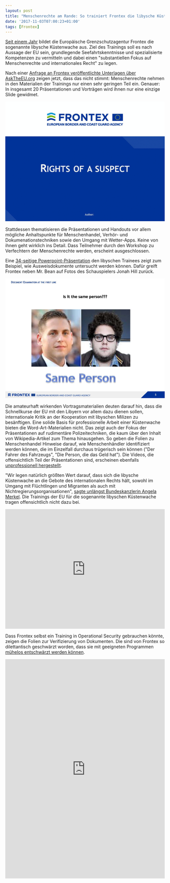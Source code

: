 ```yaml
---
layout: post
title: "Menschenrechte am Rande: So trainiert Frontex die libysche Küstenwache"
date: '2017-11-03T07:00:23+01:00'
tags: [Frontex]
---
```


<a href="https://www.proasyl.de/news/eu-training-fuer-libysche-kuestenwache-menschenrechte-ueber-bord/">Seit einem Jahr</a> bildet die Europäische Grenzschutzagentur Frontex die sogenannte libysche Küstenwache aus. Ziel des Trainings soll es nach Aussage der EU sein, grundlegende Seefahrtskenntnisse und spezialisierte Kompetenzen zu vermitteln und dabei einen "substantiellen Fokus auf Menschenrechte und internationales Recht" zu legen.

Nach einer <a href="https://www.asktheeu.org/en/request/training_materials#incoming-14581">Anfrage an Frontex veröffentlichte Unterlagen über AskTheEU.org</a> zeigen jetzt, dass das nicht stimmt: Menschenrechte nehmen in den Materialien der Trainings nur einen sehr geringen Teil ein. Genauer: In insgesamt 20 Präsentationen und Vorträgen wird ihnen nur eine einzige Slide gewidmet.

<img src="/img/humanrights.gif">

Stattdessen thematisieren die Präsentationen und Handouts vor allem mögliche Anhaltspunkte für Menschenhandel, Verhör- und Dokumenationstechniken sowie den Umgang mit Wetter-Apps. Keine von ihnen geht wirklich ins Detail. Dass Teilnehmer durch den Workshop zu Verfechtern der Menschenrechte werden, erscheint ausgeschlossen.

Eine <a href="/img/document_examination.pdf">34-seitige Powerpoint-Präsentation</a> den libyschen Trainees zeigt zum Beispiel, wie Ausweisdokumente untersucht werden können. Dafür greift Frontex neben Mr. Bean auf Fotos des Schauspielers Jonah Hill zurück.

<img src="/img/jonahhill.jpg">

Die amateurhaft wirkenden Vortragsmaterialien deuten darauf hin, dass die Schnellkurse der EU mit den Libyern vor allem dazu dienen sollen, internationale Kritik an der Kooperation mit libyschen Milizen zu besänftigen. Eine solide Basis für professionelle Arbeit einer Küstenwache bieten die Word-Art-Materialien nicht. Das zeigt auch der Fokus der Präsentationen auf rudimentäre Polizeitechniken, die kaum über den Inhalt von Wikipedia-Artikel zum Thema hinausgehen. So geben die Folien zu Menschenhandel Hinweise darauf, wie Menschenhändler identifiziert werden können, die im Einzelfall durchaus trügerisch sein können ("Der Fahrer des Fahrzeugs", "Die Person, die das Geld hat"). Die Videos, die offensichtlich Teil der Präsentationen sind, erscheinen ebenfalls <a href="https://youtu.be/iULdZrSgSNI">unprofessionell hergestellt</a>.

"Wir legen natürlich größten Wert darauf, dass sich die libysche Küstenwache an die Gebote des internationalen Rechts hält, sowohl im Umgang mit Flüchtlingen und Migranten als auch mit Nichtregierungsorganisationen", <a href="https://www.welt.de/politik/deutschland/article168025621/Urlaub-im-Heimatland-Merkel-droht-Asylbewerbern-mit-Konsequenzen.html">sagte unlängst Bundeskanzlerin Angela Merkel</a>. Die Trainings der EU für die sogenannte libyschen Küstenwache tragen offensichtlich nicht dazu bei.

<div style="position:relative;height:0;padding-bottom:75.0%"><iframe src="https://www.youtube.com/embed/iULdZrSgSNI?ecver=2" width="480" height="360" frameborder="0" style="position:absolute;width:100%;height:100%;left:0" allowfullscreen></iframe></div>

Dass Frontex selbst ein Training in Operational Security gebrauchen könnte, zeigen die Folien zur Verifizierung von Dokumenten. Die sind von Frontex so dilettantisch geschwärzt worden, dass sie mit geeigneten Programmen <a href="https://cdn.knightlab.com/libs/juxtapose/latest/embed/index.html?uid=e66ee214-acd7-11e7-b263-0edaf8f81e27">mühelos entschwärzt werden können</a>.

<iframe frameborder="0" class="juxtapose" width="100%" height="693" src="https://cdn.knightlab.com/libs/juxtapose/latest/embed/index.html?uid=3cd0bc80-acd9-11e7-b263-0edaf8f81e27"></iframe>
